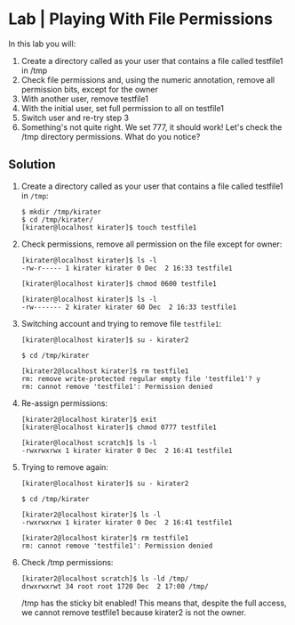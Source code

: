 # Lab | Playing With File Permissions

In this lab you will:

1. Create a directory called as your user that contains a file
   called testfile1 in /tmp
2. Check file permissions and, using the numeric annotation, remove
   all permission bits, except for the owner
3. With another user, remove testfile1
4. With the initial user, set full permission to all on testfile1
5. Switch user and re-try step 3
6. Something's not quite right. We set 777, it should work!
   Let's check the /tmp directory permissions. What do you notice?

## Solution

1. Create a directory called as your user that contains a file
   called testfile1 in `/tmp`:

   ```console
   $ mkdir /tmp/kirater
   $ cd /tmp/kirater/
   [kirater@localhost kirater]$ touch testfile1
   ```

2. Check permissions, remove all permission on the file except for owner:

   ```console
   [kirater@localhost kirater]$ ls -l
   -rw-r----- 1 kirater kirater 0 Dec  2 16:33 testfile1

   [kirater@localhost kirater]$ chmod 0600 testfile1

   [kirater@localhost kirater]$ ls -l
   -rw------- 2 kirater kirater 60 Dec  2 16:33 testfile1
   ```

3. Switching account and trying to remove file `testfile1`:

   ```console
   [kirater@localhost kirater]$ su - kirater2

   $ cd /tmp/kirater

   [kirater2@localhost kirater]$ rm testfile1
   rm: remove write-protected regular empty file 'testfile1'? y
   rm: cannot remove 'testfile1': Permission denied
   ```

4. Re-assign permissions:

   ```console
   [kirater2@localhost kirater]$ exit
   [kirater@localhost kirater]$ chmod 0777 testfile1

   [kirater@localhost scratch]$ ls -l
   -rwxrwxrwx 1 kirater kirater 0 Dec  2 16:41 testfile1
   ```

5. Trying to remove again:

   ```console
   [kirater@localhost kirater]$ su - kirater2

   $ cd /tmp/kirater

   [kirater2@localhost kirater]$ ls -l
   -rwxrwxrwx 1 kirater kirater 0 Dec  2 16:41 testfile1

   [kirater2@localhost kirater]$ rm testfile1
   rm: cannot remove 'testfile1': Permission denied
   ```

6. Check /tmp permissions:

   ```console
   [kirater2@localhost scratch]$ ls -ld /tmp/
   drwxrwxrwt 34 root root 1720 Dec  2 17:00 /tmp/
   ```

   /tmp has the sticky bit enabled! This means that, despite the full access,
   we cannot remove testfile1 because kirater2 is not the owner.
